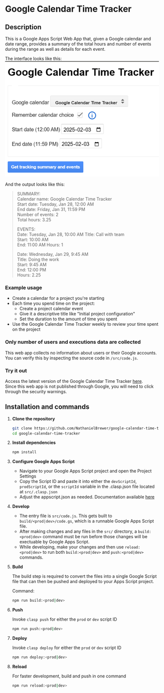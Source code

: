 # Google Calendar Time Tracker

## Description

This is a Google Apps Script Web App that, given a Google calendar and date range, provides a summary of the total hours and number of events during the range as well as details for each event.

The interface looks like this:
![Interface screenshot](/assets/images/interface.png)
   
And the output looks like this:
> SUMMARY:   
Calendar name: Google Calendar Time Tracker   
Start date: Tuesday, Jan 28, 12:00 AM   
End date: Friday, Jan 31, 11:59 PM   
Number of events: 2   
Total hours: 3.25   
>   
>EVENTS:   
Date: Tuesday, Jan 28, 10:00 AM 
Title: Call with team   
Start: 10:00 AM   
End: 11:00 AM 
Hours: 1   
>
>Date: Wednesday, Jan 29, 9:45 AM   
Title: Doing the work   
Start: 9:45 AM   
End: 12:00 PM   
Hours: 2.25      

### Example usage

- Create a calendar for a project you're starting
- Each time you spend time on the project:
    - Create a project calendar event
    - Give it a descriptive title like "Initial project configuration"
    - Set the duration to the amount of time you spent
- Use the Google Calendar Time Tracker weekly to review your time spent on the project

### Only number of users and executions data are collected

This web app collects no information about users or their Google accounts. You can verify this by inspecting the source code in `/src/code.js`.      

### Try it out

Access the latest version of the Google Calendar Time Tracker [here](1-n20wIm5xcJuWcTAHmHBMyWotAZxCUS-hC-0yKcsM7U5Lz9sgvVZL8zI).   
Since this web app is not published through Google, you will need to click through the security warnings.

## Installation and commands

1. **Clone the repository** 

   ```bash
   git clone https://github.com/NathanielBrewer/google-calendar-time-tracker.git
   cd google-calendar-time-tracker
   ```

2. **Install dependencies**

    ```bash
    npm install
    ```

3. **Configure Google Apps Script**

    - Navigate to your Google Apps Script project and open the Project Settings
    - Copy the Script ID and paste it into either the `devScriptId`, `prodScriptId`, or the `scriptId` variable in the .clasp.json file located at `src/.clasp.json`
    - Adjust the appscript.json as needed. Documentation available [here](https://developers.google.com/apps-script/manifest)

4. **Develop**

    - The entry file is `src/code.js`. This gets built to `build/<prod|dev>/code.gs`, which is a runnable Google Apps Script file.
    - After making changes and any files in the `src/` directory, a `build:<prod|dev>` command must be run before those changes will be exectuable by Google Apps Script.
    - While developing, make your changes and then use `reload:<prod|dev>` to run both `build:<prod|dev>` and `push:<prod|dev>` commands.

5. **Build**

    The build step is required to convert the files into a single Google Script file that can then be pushed and deployed to your Apps Script project.

    Command:
    ```bash
    npm run build:<prod|dev>
    ```

6. **Push**

    Invoke `clasp push` for either the `prod` or `dev` script ID
  
    ```bash
    npm run push:<prod|dev>
    ```

7. **Deploy**

    Invoke `clasp deploy` for either the `prod` or `dev` script ID
  
    ```bash
    npm run deploy:<prod|dev>
    ```

8. **Reload**

    For faster development, build and push in one command

    ```bash
    npm run reload:<prod|dev>
    ```